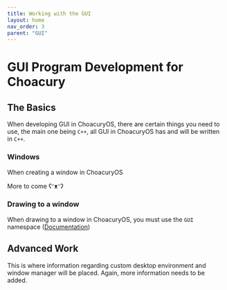 ```yaml
---
title: Working with the GUI
layout: home
nav_order: 3
parent: "GUI"
---
```


# GUI Program Development for Choacury

## The Basics
When developing GUI in ChoacuryOS, there are certain things you need to use, the main one being `C++`,
all GUI in ChoacuryOS has and will be written in `C++`.

### Windows
When creating a window in ChoacuryOS

More to come ʕᵔᴥᵔʔ

### Drawing to a window
When drawing to a window in ChoacuryOS, you must use the `GUI` namespace ([Documentation]())

## Advanced Work
This is where information regarding custom desktop environment and window manager will be placed. Again, more information needs to be added.